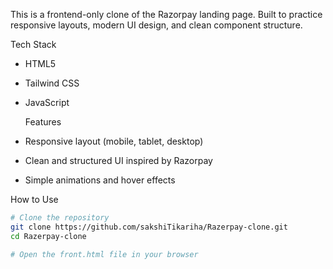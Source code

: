 This is a frontend-only clone of the Razorpay landing page. Built to practice responsive layouts, modern UI design, and clean component structure.

Tech Stack

- HTML5
- Tailwind CSS 
- JavaScript

  Features

- Responsive layout (mobile, tablet, desktop)
- Clean and structured UI inspired by Razorpay
- Simple animations and hover effects


How to Use

```bash
# Clone the repository
git clone https://github.com/sakshiTikariha/Razerpay-clone.git
cd Razerpay-clone

# Open the front.html file in your browser
